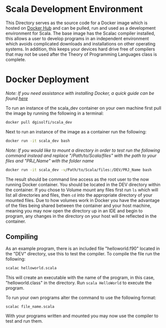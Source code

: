 # Scala Development Environment

This Directory serves as the source code for a Docker image which is hosted on [Docker Hub](https://hub.docker.com/r/dgisolfi/scala_dev/) and can be pulled, run and used as a development environment for Scala. The base image has the Scalac compiler installed, this allows a user to develop programs in an independent environment which avoids complicated downloads and installations on other operating systems. In addition, this keeps your devices hard drive free of compilers that may not be used after the Theory of Programming Languages class is complete.

# Docker Deployment

*Note: If you need assistance with installing Docker, a quick guide can be found [here](https://github.com/dgisolfi/LanguageDevEnvironments)*

To run an instance of the scala_dev container on your own machine first pull the image by running the following in a terminal:

```bash
docker pull dgisolfi/scala_dev
```

Next to run an instance of the image as a container run the following:

```bash
docker run -it scala_dev bash
```

*Note: If you would like to mount a directory in order to test run the following command instead and replace "/Path/to/Scala/files" with the path to your files and "PRJ_Name" with the folder name*

```bash
docker run -it scala_dev -v/Path/to/Scala/files:/DEV/PRJ_Name bash
```

The result should be command line access as the root user to the now running Docker container. You should be located in the DEV directory within the container. If you chose to Volume mount any files first run `ls` which will list all directories and files, then `cd` into the appropriate directory of your mounted files. Due to how volumes work in Docker you have the advantage of the files being shared between the container and your host machine, meaning you may now open the directory up in an IDE and begin to program, any changes in the directory on your host will be reflected in the container.

## Compiling

As an example program, there is an included file "helloworld.f90" located in the "DEV" directory, use this to test the compiler. To compile the file run the following:

```bash
scalac helloworld.scala
```

This will create an executable with the name of the program, in this case, "helloworld.class" in the directory. Run `scala HelloWorld` to execute the program.

To run your own programs alter the command to use the following format:

`scalac file_name.scala`

With your programs written and mounted you may now use the compiler to test and run them.